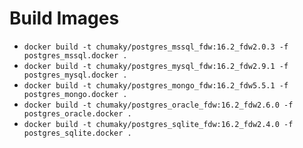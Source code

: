 # Build Images

- `docker build -t chumaky/postgres_mssql_fdw:16.2_fdw2.0.3 -f postgres_mssql.docker .`
- `docker build -t chumaky/postgres_mysql_fdw:16.2_fdw2.9.1 -f postgres_mysql.docker .`
- `docker build -t chumaky/postgres_mongo_fdw:16.2_fdw5.5.1 -f postgres_mongo.docker .`
- `docker build -t chumaky/postgres_oracle_fdw:16.2_fdw2.6.0 -f postgres_oracle.docker .`
- `docker build -t chumaky/postgres_sqlite_fdw:16.2_fdw2.4.0 -f postgres_sqlite.docker .`
